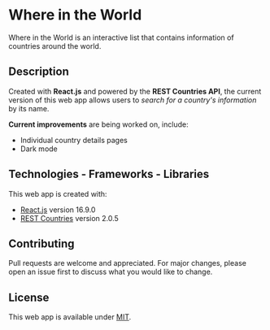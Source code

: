# Where in the World

Where in the World is an interactive list that contains information of countries around the world.

## Description

Created with **React.js** and powered by the **REST Countries API**, the current version of this web app allows users to _search for a country's information_ by its name.

**Current improvements** are being worked on, include:

- Individual country details pages
- Dark mode

## Technologies - Frameworks - Libraries

This web app is created with:

- [React.js](https://reactjs.org) version 16.9.0
- [REST Countries](https://github.com/apilayer/restcountries) version 2.0.5

## Contributing

Pull requests are welcome and appreciated. For major changes, please open an issue first to discuss what you would like to change.

## License

This web app is available under [MIT](https://choosealicense.com/licenses/mit/).

